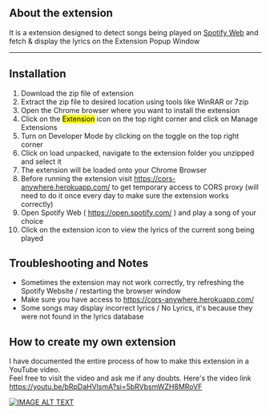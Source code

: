 <h2>About the extension</h2>
<p>It is a extension designed to detect songs being played on <a href="https://open.spotify.com/">Spotify Web</a> and fetch & display the lyrics on the Extension Popup Window</p>
<hr/>

<h2>Installation</h2>
<ol>
  <li>Download the zip file of extension</li>
  <li>Extract the zip file to desired location using tools like WinRAR or 7zip</li>
  <li>Open the Chrome browser where you want to install the extension</li>
  <li>Click on the <mark>Extension</mark> icon on the top right corner and click on Manage Extensions</li>
  <li>Turn on Developer Mode by clicking on the toggle on the top right corner</li>
  <li>Click on load unpacked, navigate to the extension folder you unzipped and select it</li>
  <li>The extension will be loaded onto your Chrome Browser</li>
  <li>Before running the extension visit <a href="https://cors-anywhere.herokuapp.com/">https://cors-anywhere.herokuapp.com/</a> to get temporary access to CORS proxy
    (will need to do it once every day to make sure the extension works correctly)</li>
  <li>Open Spotify Web ( <a href="https://open.spotify.com/">https://open.spotify.com/</a> ) and play a song of your choice</li>
  <li>Click on the extension icon to view the lyrics of the current song being played</li>
</ol>

<h2>Troubleshooting and Notes</h2>
<ul>
  <li>Sometimes the extension may not work correctly, try refreshing the Spotify Website / restarting the browser window</li>
  <li>Make sure you have access to <a href="https://cors-anywhere.herokuapp.com/">https://cors-anywhere.herokuapp.com/</a></li>
  <li>Some songs may display incorrect lyrics / No Lyrics, it's because they were not found in the lyrics database</li>
</ul>

<h2>How to create my own extension</h2>
<p>I have documented the entire process of how to make this extension in a YouTube video. <br/>
Feel free to visit the video and ask me if any doubts. Here's the video link <br/>
<a href="https://youtu.be/bRpDaHVlsmA?si=5bRVbsmWZH8MRoVF"> https://youtu.be/bRpDaHVlsmA?si=5bRVbsmWZH8MRoVF </a></p>

<div align="left">
  <a href="https://www.youtube.com/watch?v=bRpDaHVlsmA"><img src="https://img.youtube.com/vi/bRpDaHVlsmA/0.jpg" alt="IMAGE ALT TEXT"></a>
</div>
